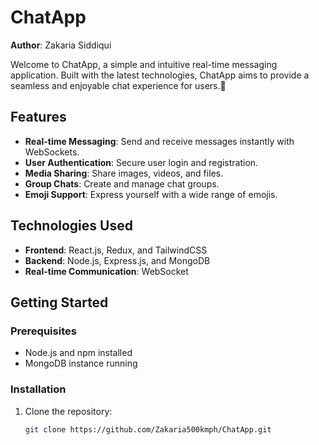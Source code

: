 # ChatApp

**Author**: Zakaria Siddiqui

Welcome to ChatApp, a simple and intuitive real-time messaging application. Built with the latest technologies, ChatApp aims to provide a seamless and enjoyable chat experience for users.💬


## Features
- **Real-time Messaging**: Send and receive messages instantly with WebSockets.
- **User Authentication**: Secure user login and registration.
- **Media Sharing**: Share images, videos, and files.
- **Group Chats**: Create and manage chat groups.
- **Emoji Support**: Express yourself with a wide range of emojis.

## Technologies Used
- **Frontend**: React.js, Redux, and TailwindCSS
- **Backend**: Node.js, Express.js, and MongoDB
- **Real-time Communication**: WebSocket

## Getting Started

### Prerequisites
- Node.js and npm installed
- MongoDB instance running

### Installation
1. Clone the repository:
   ```bash
   git clone https://github.com/Zakaria500kmph/ChatApp.git
